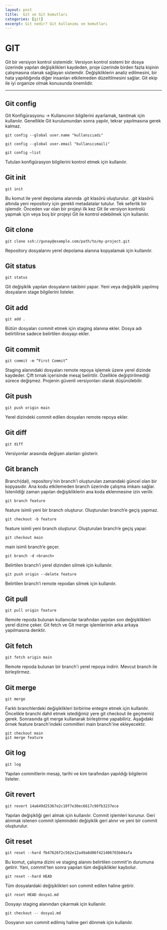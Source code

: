 ```yaml
---
layout: post
title:  Git ve Git komutları
categories: [git]
excerpt: Git nedir? Git kullanımı ve komutları
---
```



# GIT
Git bir versiyon kontrol sistemidir. Versiyon kontrol sistemi bir dosya üzerinde yapılan değişiklikleri kaydeden, proje üzerinde birden fazla kişinin çalışmasına olanak sağlayan sistemdir.
Değişikliklerin analiz edilmesini, bir hata yapıldığında diğer insanları etkilemeden düzeltilmesini sağlar.
Git ekip ile iyi organize olmak konusunda önemlidir. 

---
## Git config

Git Konfigürasyonu -> Kullanıcının bilgilerini ayarlamak, tanıtmak için kullanılır. Genellikle Git kurulumundan sonra yapılır, tekrar yapılmasına gerek kalmaz.

```shell
git config --global user.name "kullanıcıadı"
```
```shell
git config --global user.email "kullanıcımaili"
```

```shell
git config —list
```
Tutulan konfigürasyon bilgilerini kontrol etmek için kullanılır.

## Git init
```shell
git init
```
Bu komut ile yerel depolama alanında .git klasörü oluşturulur. .git klasörü altında yeni repository için gerekli metadatalar tutulur. Tek seferlik bir işlemdir. Önceden var olan bir projeyi ilk kez Git ile versiyon kontrolü yapmak için veya boş bir projeyi Git ile kontrol edebilmek için kullanılır.

## Git clone
```shell
git clone ssh://gunay@example.com/path/to/my-project.git
```
Repository dosyalarını yerel depolama alanına kopyalamak için kullanılır.

## Git status
```shell
git status
```
Git değişiklik yapılan dosyaların takibini yapar. Yeni veya değişiklik yapılmış dosyaların stage bilgilerini listeler. 

## Git add
```shell
git add .
```
Bütün dosyaları commit etmek için staging alanına ekler. Dosya adı belirtilirse sadece belirtilen dosyayı ekler.

## Git commit
```shell
git commit -m “First Commit”
```
Staging alanındaki dosyaları remote repoya işlemek üzere yerel dizinde kaydeder. Çift tırnak içerisinde mesaj belirtilir. Özellikle değiştirilmediği sürece değişmez. Projenin güvenli versiyonları olarak düşünülebilir.

## Git push
```shell
git push origin main
```
Yerel dizindeki commit edilen dosyaları remote repoya ekler.

## Git diff
```shell
git diff
```
Versiyonlar arasında değişen alanları gösterir.

## Git branch
Branch(dal), repository'nin branch'i oluşturulan zamandaki güncel olan bir kopyasıdır. Ana kodu etkilemeden branch üzerinde çalışma imkanı sağlar. İstenildiği zaman yapılan değişikliklerin ana koda eklenmesine izin verilir.

```shell
git branch feature
```
feature isimli yeni bir branch oluşturur. Oluşturulan branch’e geçiş yapmaz.

```shell
git checkout -b feature
```
feature isimli yeni branch oluşturur. Oluşturulan branch’e geçiş yapar.

```shell
git checkout main
```
main isimli branch’e geçer.

```shell
git branch -d <branch>
```
Belirtilen branch’i yerel dizinden silmek için kullanılır.

```shell
git push origin --delete feature
```
Belirtilen branch’i remote repodan silmek için kullanılır.

## Git pull
```shell
git pull origin feature
```
Remote repoda bulunan kullanıcılar tarafından yapılan son değişiklikleri yerel dizine çeker. Git fetch ve Git merge işlemlerinin arka arkaya yapılmasına denktir.

## Git fetch
```shell
git fetch origin main
```
Remote repoda bulunan bir branch'i yerel repoya indirir. Mevcut branch ile birleştirmez.

## Git merge
```shell
git merge
```
Farklı branchlerdeki değişiklikleri birbirine entegre etmek için kullanılır.
Öncelikle branchi dahil etmek istediğimiz yere git checkout ile geçmemiz gerek. Sonrasında git merge kullanarak birleştirme yapabiliriz. Aşağıdaki örnek feature branch'indeki commitleri main branch'ine ekleyecektir.

```shell
git checkout main
git merge feature
```

## Git log
```shell
git log
```
Yapılan commitlerin mesajı, tarihi ve kim tarafından yapıldığı bilgilerini listeler.

## Git revert
```shell
git revert 14a649d25367e2c10f7e30ec6617c98fb3237ece
```
Yapılan değişikliği geri almak için kullanılır. Commit işlemleri korunur. Geri alınmak istenen commit işlemindeki değişiklik geri alınır ve yeni bir commit oluşturulur.

## Git reset
```shell
git reset --hard fb47626f2c562e12a49a8d86f421406765b04afa
```
Bu komut, çalışma dizini ve staging alanını belirtilen commit'in durumuna getirir. Yani, commit'ten sonra yapılan tüm değişiklikler kaybolur.

```shell
git reset --hard HEAD
```
Tüm dosyalardaki değişiklikleri son commit edilen haline getirir.

```shell
git reset HEAD dosya1.md
```
Dosyayı staging alanından çıkarmak için kullanılır.

```shell
git checkout -- dosya1.md
```
Dosyanın son commit edilmiş haline geri dönmek için kullanılır.
